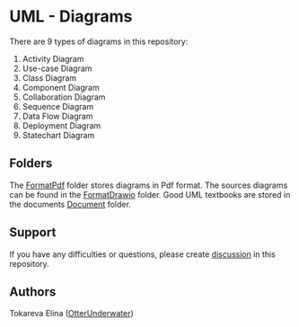# UML - Diagrams
There are 9 types of diagrams in this repository:
1. Activity Diagram
2. Use-case Diagram
3. Class Diagram
4. Component Diagram
5. Collaboration Diagram
6. Sequence Diagram
7. Data Flow Diagram
8. Deployment Diagram
9. Statechart Diagram

## Folders
The [FormatPdf](https://github.com/OtterUnderwater/UMLHelp/tree/master/FormatPdf) folder stores diagrams in Pdf format.
The sources diagrams can be found in the [FormatDrawio](https://github.com/OtterUnderwater/UMLHelp/tree/master/FormatDrawio) folder.
Good UML textbooks are stored in the documents [Document](https://github.com/OtterUnderwater/UMLHelp/tree/master/Document) folder.

## Support
If you have any difficulties or questions, please create [discussion](https://github.com/OtterUnderwater/UMLHelp/issues/new/choose) in this repository.
 
## Authors
Tokareva Elina ([OtterUnderwater](https://github.com/OtterUnderwater))
